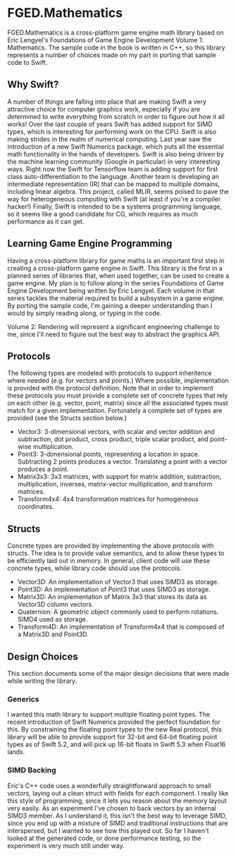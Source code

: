 # FGED.Mathematics

FGED.Mathematics is a cross-platform game engine math library based on Eric Lengyel's Foundations of Game Engine Development Volume 1: Mathematics. The sample code in the book is written in C++, so this library represents a number of choices made on my part in porting that sample code to Swift. 

## Why Swift?

A number of things are falling into place that are making Swift a very attractive choice for computer graphics work, especially if you are determined to write everything from scratch in order to figure out how it all works! Over the last couple of years Swift has added support for SIMD types, which is interesting for performing work on the CPU. Swift is also making strides in the realm of numerical computing. Last year saw the introduction of a new Swift Numerics package, which puts all the essential math functionality in the hands of developers. Swift is also being driven by the machine learning community (Google in particular) in very interesting ways. Right now the Swift for Tensorflow team is adding support for first class auto-differentiation to the language. Another team is developing an intermediate representation (IR) that can be mapped to multiple domains, including linear algebra. This project, called MLIR, seems poised to pave the way for heterogeneous computing with Swift (at least if you're a compiler hacker!) Finally, Swift is intended to be a systems programming language, so it seems like a good candidate for CG, which requires as much performance as it can get.

## Learning Game Engine Programming

Having a cross-platform library for game maths is an important first step in creating a cross-platform game engine in Swift. This library is the first in a planned series of libraries that, when used together, can be used to create a game engine. My plan is to follow along in the series Foundations of Game Engine Development being written by Eric Lengyel. Each volume in that series tackles the material required to build a subsystem in a game engine. By porting the sample code, I'm gaining a deeper understanding than I would by simply reading along, or typing in the code. 

Volume 2: Rendering will represent a significant engineering challenge to me, since I'll need to figure out the best way to abstract the graphics API.  

## Protocols

The following types are modeled with protocols to support inheritence where needed (e.g. for vectors and points.) Where possible, implementation is provided with the protocol definition. Note that in order to implement these protocols you must provide a complete set of concrete types that rely on each other (e.g. vector, point, matrix) since all the associated types must match for a given implementation. Fortunately a complete set of types are provided (see the Structs section below.)

- Vector3: 3-dimensional vectors, with scalar and vector addition and subtraction, dot product, cross product, triple scalar product, and point-wise multiplication.
- Point3: 3-dimensional points, representing a location in space. Subtracting 2 points produces a vector. Translating a point with a vector produces a point.
- Matrix3x3: 3x3 matrices, with support for matrix addition, subtraction, multiplication, inverses, matrix-vector multiplication, and transform matrices.
- Transform4x4: 4x4 transformation matrices for homogeneous coordinates.

## Structs

Concrete types are provided by implementing the above protocols with structs. The idea is to provide value semantics, and to allow these types to be efficiently laid out in memory. In general, client code will use these concrete types, while library code should use the protocols.

- Vector3D: An implementation of Vector3 that uses SIMD3<T> as storage.
- Point3D: An implementation of Point3 that uses SIMD3<T> as storage.
- Matrix3D: An implementation of Matrix 3x3 that stores its data as Vector3D column vectors.
- Quaternion: A geometric object commonly used to perform rotations. SIMD4<T> used as storage.
- Transform4D: An implementation of Transform4x4 that is composed of a Matrix3D and Point3D.

## Design Choices

This section documents some of the major design decisions that were made while writing the library.

### Generics

I wanted this math library to support multiple floating point types. The recent introduction of Swift Numerics provided the perfect foundation for this. By constraining the floating point types to the new Real protocol, this library will be able to provide support for 32-bit and 64-bit floating point types as of Swift 5.2, and will pick up 16-bit floats in Swift 5.3 when Float16 lands.

### SIMD Backing

Eric's C++ code uses a wonderfully straightforward approach to small vectors, laying out a clean struct with fields for each component. I really like this style of programming, since it lets you reason about the memory layout very easily. As an experiment I've chosen to back vectors by an internal SIMD3<T> member. As I understand it, this isn't the best way to leverage SIMD, since you end up with a mixture of SIMD and traditional instructions that are interspersed, but I wanted to see how this played out. So far I haven't looked at the generated code, or done performance testing, so the experiment is very much still under way. 

